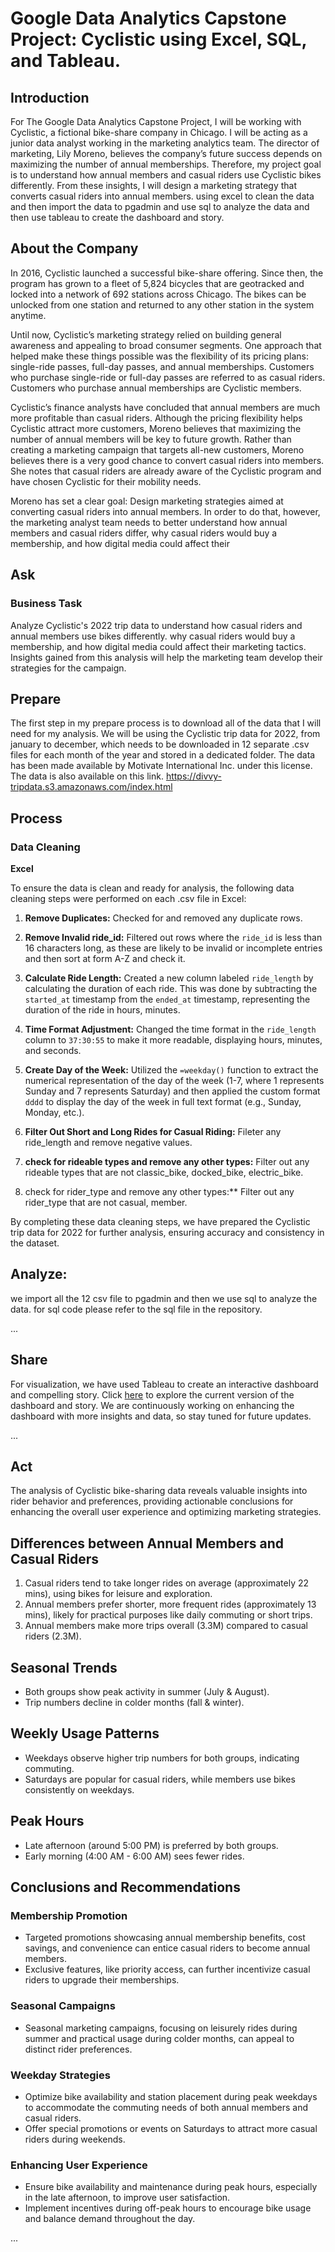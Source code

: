 # Google Data Analytics Capstone Project: Cyclistic using Excel, SQL, and Tableau.

## Introduction

For The Google Data Analytics Capstone Project, I will be working with Cyclistic, a fictional bike-share company in Chicago. I will be acting as a junior data analyst working in the marketing analytics team. The director of marketing, Lily Moreno, believes the company’s future success depends on maximizing the number of annual memberships. Therefore, my project goal is to understand how annual members and casual riders use Cyclistic bikes differently. From these insights, I will design a marketing strategy that converts casual riders into annual members.
using excel to clean the data and then import the data to pgadmin and use sql to analyze the data and then use tableau to create the dashboard and story.

## About the Company

In 2016, Cyclistic launched a successful bike-share offering. Since then, the program has grown to a fleet of 5,824 bicycles that are geotracked and locked into a network of 692 stations across Chicago. The bikes can be unlocked from one station and returned to any other station in the system anytime.

Until now, Cyclistic’s marketing strategy relied on building general awareness and appealing to broad consumer segments. One approach that helped make these things possible was the flexibility of its pricing plans: single-ride passes, full-day passes, and annual memberships. Customers who purchase single-ride or full-day passes are referred to as casual riders. Customers who purchase annual memberships are Cyclistic members.

Cyclistic’s finance analysts have concluded that annual members are much more profitable than casual riders. Although the pricing flexibility helps Cyclistic attract more customers, Moreno believes that maximizing the number of annual members will be key to future growth. Rather than creating a marketing campaign that targets all-new customers, Moreno believes there is a very good chance to convert casual riders into members. She notes that casual riders are already aware of the Cyclistic program and have chosen Cyclistic for their mobility needs.

Moreno has set a clear goal: Design marketing strategies aimed at converting casual riders into annual members. In order to do that, however, the marketing analyst team needs to better understand how annual members and casual riders differ, why casual riders would buy a membership, and how digital media could affect their

## Ask

### Business Task

Analyze Cyclistic's 2022 trip data to understand how casual riders and annual members use bikes differently. why casual riders would buy a membership, and how digital media could affect their marketing tactics.
Insights gained from this analysis will help the marketing team develop their strategies for the campaign.

## Prepare

The first step in my prepare process is to download all of the data that I will need for my analysis. We will be using the Cyclistic trip data for 2022, from january to december,
which needs to be downloaded in 12 separate .csv files for each month of the year and stored in a dedicated folder. The data has been made available by Motivate International Inc. under this license. The data is also available on this link.
https://divvy-tripdata.s3.amazonaws.com/index.html

## Process

### Data Cleaning

**Excel**

To ensure the data is clean and ready for analysis, the following data cleaning steps were performed on each .csv file in Excel:

1. **Remove Duplicates:** Checked for and removed any duplicate rows.

2. **Remove Invalid ride_id:** Filtered out rows where the `ride_id` is less than 16 characters long, as these are likely to be invalid or incomplete entries and then sort at form A-Z and check it.

3. **Calculate Ride Length:** Created a new column labeled `ride_length` by calculating the duration of each ride. This was done by subtracting the `started_at` timestamp from the `ended_at` timestamp, representing the duration of the ride in hours, minutes.
4. **Time Format Adjustment:** Changed the time format in the `ride_length` column to `37:30:55` to make it more readable, displaying hours, minutes, and seconds.

5. **Create Day of the Week:** Utilized the `=weekday()` function to extract the numerical representation of the day of the week (1-7, where 1 represents Sunday and 7 represents Saturday) and then applied the custom format `dddd` to display the day of the week in full text format (e.g., Sunday, Monday, etc.).

6. **Filter Out Short and Long Rides for Casual Riding:** Fileter any ride_length and remove negative values.
7. **check for rideable types and remove any other types:** Filter out any rideable types that are not classic_bike, docked_bike, electric_bike.
8. check for rider_type and remove any other types:\*\* Filter out any rider_type that are not casual, member.

By completing these data cleaning steps, we have prepared the Cyclistic trip data for 2022 for further analysis, ensuring accuracy and consistency in the dataset.

## Analyze:

we import all the 12 csv file to pgadmin and then we use sql to analyze the data.
for sql code please refer to the sql file in the repository.

...

## Share

For visualization, we have used Tableau to create an interactive dashboard and compelling story. Click [here](https://public.tableau.com/app/profile/safiullah.ahmadzai/viz/CyclisticDashboard_16903724263310/Cyclisticdashboard) to explore the current version of the dashboard and story. We are continuously working on enhancing the dashboard with more insights and data, so stay tuned for future updates.

...

## Act

The analysis of Cyclistic bike-sharing data reveals valuable insights into rider behavior and preferences, providing actionable conclusions for enhancing the overall user experience and optimizing marketing strategies.

## Differences between Annual Members and Casual Riders

1. Casual riders tend to take longer rides on average (approximately 22 mins), using bikes for leisure and exploration.
2. Annual members prefer shorter, more frequent rides (approximately 13 mins), likely for practical purposes like daily commuting or short trips.
3. Annual members make more trips overall (3.3M) compared to casual riders (2.3M).

## Seasonal Trends

-   Both groups show peak activity in summer (July & August).
-   Trip numbers decline in colder months (fall & winter).

## Weekly Usage Patterns

-   Weekdays observe higher trip numbers for both groups, indicating commuting.
-   Saturdays are popular for casual riders, while members use bikes consistently on weekdays.

## Peak Hours

-   Late afternoon (around 5:00 PM) is preferred by both groups.
-   Early morning (4:00 AM - 6:00 AM) sees fewer rides.

## Conclusions and Recommendations

### Membership Promotion

-   Targeted promotions showcasing annual membership benefits, cost savings, and convenience can entice casual riders to become annual members.
-   Exclusive features, like priority access, can further incentivize casual riders to upgrade their memberships.

### Seasonal Campaigns

-   Seasonal marketing campaigns, focusing on leisurely rides during summer and practical usage during colder months, can appeal to distinct rider preferences.

### Weekday Strategies

-   Optimize bike availability and station placement during peak weekdays to accommodate the commuting needs of both annual members and casual riders.
-   Offer special promotions or events on Saturdays to attract more casual riders during weekends.

### Enhancing User Experience

-   Ensure bike availability and maintenance during peak hours, especially in the late afternoon, to improve user satisfaction.
-   Implement incentives during off-peak hours to encourage bike usage and balance demand throughout the day.

...
